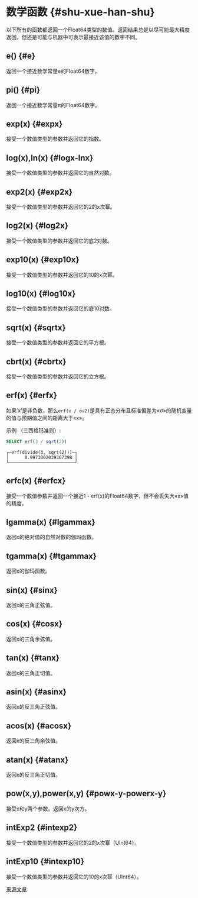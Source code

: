 # 数学函数 {#shu-xue-han-shu}

以下所有的函数都返回一个Float64类型的数值。返回结果总是以尽可能最大精度返回，但还是可能与机器中可表示最接近该值的数字不同。

## e() {#e}

返回一个接近数学常量e的Float64数字。

## pi() {#pi}

返回一个接近数学常量π的Float64数字。

## exp(x) {#expx}

接受一个数值类型的参数并返回它的指数。

## log(x),ln(x) {#logx-lnx}

接受一个数值类型的参数并返回它的自然对数。

## exp2(x) {#exp2x}

接受一个数值类型的参数并返回它的2的x次幂。

## log2(x) {#log2x}

接受一个数值类型的参数并返回它的底2对数。

## exp10(x) {#exp10x}

接受一个数值类型的参数并返回它的10的x次幂。

## log10(x) {#log10x}

接受一个数值类型的参数并返回它的底10对数。

## sqrt(x) {#sqrtx}

接受一个数值类型的参数并返回它的平方根。

## cbrt(x) {#cbrtx}

接受一个数值类型的参数并返回它的立方根。

## erf(x) {#erfx}

如果’x’是非负数，那么`erf(x / σ√2)`是具有正态分布且标准偏差为«σ»的随机变量的值与预期值之间的距离大于«x»。

示例 （三西格玛准则）:

``` sql
SELECT erf(3 / sqrt(2))
```

    ┌─erf(divide(3, sqrt(2)))─┐
    │      0.9973002039367398 │
    └─────────────────────────┘

## erfc(x) {#erfcx}

接受一个数值参数并返回一个接近1 - erf(x)的Float64数字，但不会丢失大«x»值的精度。

## lgamma(x) {#lgammax}

返回x的绝对值的自然对数的伽玛函数。

## tgamma(x) {#tgammax}

返回x的伽玛函数。

## sin(x) {#sinx}

返回x的三角正弦值。

## cos(x) {#cosx}

返回x的三角余弦值。

## tan(x) {#tanx}

返回x的三角正切值。

## asin(x) {#asinx}

返回x的反三角正弦值。

## acos(x) {#acosx}

返回x的反三角余弦值。

## atan(x) {#atanx}

返回x的反三角正切值。

## pow(x,y),power(x,y) {#powx-y-powerx-y}

接受x和y两个参数。返回x的y次方。

## intExp2 {#intexp2}

接受一个数值类型的参数并返回它的2的x次幂（UInt64）。

## intExp10 {#intexp10}

接受一个数值类型的参数并返回它的10的x次幂（UInt64）。

[来源文章](https://clickhouse.tech/docs/en/query_language/functions/math_functions/) <!--hide-->
